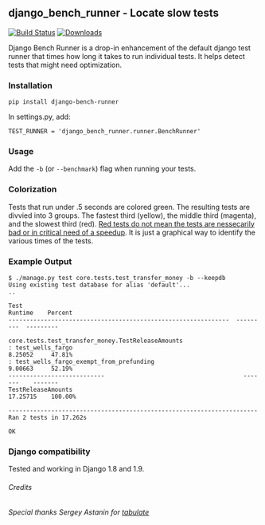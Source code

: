 ## django_bench_runner - Locate slow tests

[![Build Status](https://secure.travis-ci.org/scuml/django_bench_runner.png?branch=master)](http://travis-ci.org/scuml/django_bench_runner)
[![Downloads](https://img.shields.io/pypi/dw/django-bench-runner.svg)](https://pypi.python.org/pypi/django-bench-runner)

Django Bench Runner is a drop-in enhancement of the default django test runner that times how long it takes to run individual tests.  It helps detect tests that might need optimization.

### Installation

    pip install django-bench-runner

In settings.py, add:

    TEST_RUNNER = 'django_bench_runner.runner.BenchRunner'

### Usage

Add the `-b` (or `--benchmark`) flag when running your tests.

### Colorization

Tests that run under .5 seconds are colored green.  The resulting tests are divvied into 3 groups.  The fastest third (yellow), the middle third (magenta), and the slowest third (red).  [Red tests do not mean the tests are nessecarily bad or in critical need of a speedup](http://www.obeythetestinggoat.com/fast-tests-useless-hot-lava-be-damned.html).  It is just a graphical way to identify the various times of the tests.

### Example Output


    $ ./manage.py test core.tests.test_transfer_money -b --keepdb
    Using existing test database for alias 'default'...
    ..

    Test                                                              Runtime    Percent
    --------------------------------------------------------------  ---------  ---------

    core.tests.test_transfer_money.TestReleaseAmounts
    : test_wells_fargo                                                8.25052     47.81%
    : test_wells_fargo_exempt_from_prefunding                         9.00663     52.19%
    ---------------------------                                       -------    -------
    TestReleaseAmounts                                               17.25715    100.00%

    ----------------------------------------------------------------------
    Ran 2 tests in 17.262s

    OK

### Django compatibility

Tested and working in Django 1.8 and 1.9.


###### Credits
*Special thanks Sergey Astanin for [tabulate](https://pypi.python.org/pypi/tabulate)*
